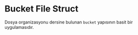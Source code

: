 # Bucket File Struct

Dosya organizasyonu dersine bulunan `bucket` yapısının basit bir uygulamasıdır.
